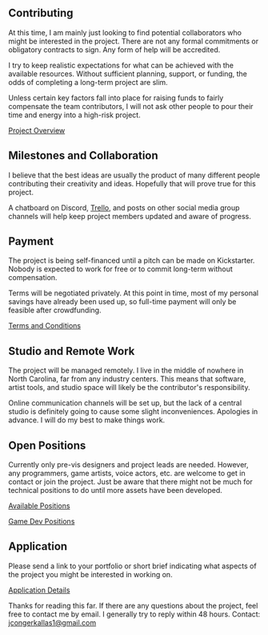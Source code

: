 ## Contributing
At this time, I am mainly just looking to find potential collaborators who might be interested in the project.  There are not any  formal commitments or obligatory contracts to sign.  Any form of help will be accredited.

I try to keep realistic expectations for what can be achieved with the available resources.  Without sufficient planning, support, or funding, the odds of completing a long-term project are slim.  

Unless certain key factors fall into place for raising funds to fairly compensate the team contributors, I will not ask other people to pour their time and energy into a high-risk project.

[Project Overview](https://github.com/jcongerkallas1/Folkvangr/blob/game-design/DOCUMENTATION.md)

## Milestones and Collaboration
I believe that the best ideas are usually the product of many different people contributing their creativity and ideas.  Hopefully that will prove true for this project.  

A chatboard on Discord, [Trello](https://trello.com/b/b2Wf4KYK/folkvangr), and posts on other social media group channels will help keep project members updated and aware of progress.

## Payment
The project is being self-financed until a pitch can be made on Kickstarter. Nobody is expected to work for free or to commit long-term without compensation.

Terms will be negotiated privately.  At this point in time, most of my personal savings have already been used up, so full-time payment will only be feasible after crowdfunding.

[Terms and Conditions](https://github.com/jcongerkallas1/Folkvangr/blob/game-design/Jobs/Terms%20and%20Conditions.md)

## Studio and Remote Work
The project will be managed remotely.  I live in the middle of nowhere in North Carolina, far from any industry centers.  This means that software, artist tools, and studio space will likely be the contributor's responsibility.

Online communication channels will be set up, but the lack of a central studio is definitely going to cause some slight inconveniences.  Apologies in advance.  I will do my best to make things work.

## Open Positions
Currently only pre-vis designers and project leads are needed.  However, any programmers, game artists, voice actors, etc. are welcome to get in contact or join the project.  Just be aware that there might not be much for technical positions to do until more assets have been developed.

[Available Positions](https://github.com/jcongerkallas1/Folkvangr/blob/game-design/Jobs/Available%20Positions.md)

[Game Dev Positions](https://github.com/jcongerkallas1/Folkvangr/blob/game-design/Jobs/Game%20Dev%20Positions.md)

## Application
Please send a link to your portfolio or short brief indicating what aspects of the project you might be interested in working on. 

[Application Details](https://github.com/jcongerkallas1/Folkvangr/blob/game-design/Jobs/Application.md)

Thanks for reading this far.  If there are any questions about the project, feel free to contact me by email.  I generally try to reply within 48 hours.
Contact: jcongerkallas1@gmail.com

